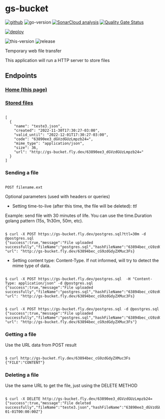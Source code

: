 # gs-bucket

[![github](https://img.shields.io/badge/github-gs--bucket-blue)](https://github.com/guionardo/gs-bucket)
![go-version](https://img.shields.io/github/go-mod/go-version/guionardo/gs-bucket)
[![SonarCloud analysis](https://github.com/guionardo/gs-bucket/actions/workflows/sonarcloud.yml/badge.svg)](https://github.com/guionardo/gs-bucket/actions/workflows/sonarcloud.yml)
[![Quality Gate Status](https://sonarcloud.io/api/project_badges/measure?project=guionardo_gs-bucket&metric=alert_status)](https://sonarcloud.io/summary/new_code?id=guionardo_gs-bucket)

[![deploy](https://img.shields.io/badge/Deploy-fly.io-orange)](https://gs-bucket.fly.dev/)

![this-version](https://img.shields.io/badge/This%20Version-$THISVERSION$-blue)
![release](https://img.shields.io/github/v/release/guionardo/gs-bucket?display_name=tag&style=flat-square)


Temporary web file transfer

This application will run a HTTP server to store files


## Endpoints

### [Home (this page)](/)

### [Stored files](/store)

<pre><code>
[
  {
    "name": "teste3.json",
    "created": "2022-11-30T17:30:27-03:00",
    "valid_until": "2022-12-01T17:30:27-03:00",
    "code": "63890ee3_dGVzdGUzLmpzb24=",
    "mime_type": "application/json",
    "size": 36,
    "url": "http://gs-bucket.fly.dev/63890ee3_dGVzdGUzLmpzb24="
  }
]
</code></pre>

### Sending a file

<pre>
<code>
POST filename.ext 
</code></pre>

Optional parameters (used with headers or queries)

* Setting time-to-live (after this time, the file will be deleted): *ttl*

Example: send file with 30 minutes of life. You can use the time.Duration golang pattern (15s, 1h30m, 50m, etc).

<pre><code>
$ curl -X POST https://gs-bucket.fly.dev/postgres.sql?ttl=30m -d @postgres.sql
{"success":true,"message":"File uploaded successfully","fileName":"postgres.sql","hashFileName":"63894bec_cG9zdGdyZXMuc3Fs", "url": "http://gs-bucket.fly.dev/63894bec_cG9zdGdyZXMuc3Fs}
</code></pre>

* Setting content type: Content-Type. If not informed, will try to detect the mime type of data.

<pre><code>
$ curl -X POST https://gs-bucket.fly.dev/postgres.sql  -H "Content-Type: application/json" -d @postgres.sql
{"success":true,"message":"File uploaded successfully","fileName":"postgres.sql","hashFileName":"63894bec_cG9zdGdyZXMuc3Fs", "url": "http://gs-bucket.fly.dev/63894bec_cG9zdGdyZXMuc3Fs}
</code></pre>

<pre><code>
$ curl -X POST https://gs-bucket.fly.dev/postgres.sql -d @postgres.sql
{"success":true,"message":"File uploaded successfully","fileName":"postgres.sql","hashFileName":"63894bec_cG9zdGdyZXMuc3Fs", "url": "http://gs-bucket.fly.dev/63894bec_cG9zdGdyZXMuc3Fs"}
</code></pre>

### Getting a file

Use the URL data from POST result 

<pre><code>
$ curl http://gs-bucket.fly.dev/63894bec_cG9zdGdyZXMuc3Fs
{"FILE":"CONTENT"}
</code></pre>

### Deleting a file

Use the same URL to get the file, just using the DELETE METHOD
<pre><code>
$ curl -X DELETE http://gs-bucket.fly.dev/63890ee3_dGVzdGUzLmpzb24=
{"success":true,"message":"File deleted successfully","fileName":"teste3.json","hashFileName":"63890ee3_dGVzdGUzLmpzb24=","validUntil":"0001-01-01T00:00:00Z"}
</code></pre>


